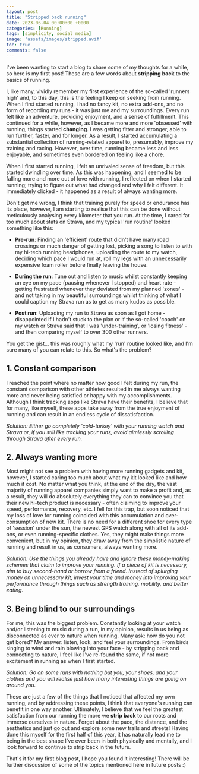 ```yaml
---
layout: post
title: "Stripped back running"
date: 2023-06-04 00:00:00 +0000
categories: [Running]
tags: [simplicity, social media]
image: 'assets/images/stripped.avif'
toc: true
comments: false
---
```


I've been wanting to start a blog to share some of my thoughts for a while, so here is my first post! These are a few words about **stripping back** to the basics of running.

I, like many, vividly remember my first experience of the so-called 'runners high' and, to this day, this is the feeling I keep on seeking from running. When I first started running, I had no fancy kit, no extra add-ons, and no form of recording my runs - it was just me and my surroundings. Every run felt like an adventure, providing enjoyment, and a sense of fulfillment. This continued for a while, however, as I became more and more 'obsessed' with running, things started **changing**. I was getting fitter and stronger, able to run further, faster, and for longer. As a result, I started accumulating a substantial collection of running-related apparel to, presumably, improve my training and racing. However, over time, running became less and less enjoyable, and sometimes even bordered on feeling like a chore. 

When I first started running, I felt an unrivaled sense of freedom, but this started dwindling over time. As this was happening, and I seemed to be falling more and more out of love with running, I reflected on when I started running; trying to figure out what had changed and why I felt different. It immediately clicked - it happened as a result of always wanting more. 

Don't get me wrong, I think that training purely for speed or endurance has its place, however, I am starting to realise that this can be done without meticulously analysing every kilometer that you run. At the time, I cared far too much about stats on Strava, and my typical 'run routine' looked something like this:

* **Pre-run**: Finding an 'efficient' route that didn't have many road crossings or much danger of getting lost, picking a song to listen to with my hi-tech running headphones, uploading the route to my watch, deciding which pace I would run at, roll my legs with an unnecessarily expensive foam roller before finally leaving the house. 

* **During the run**: Tune out and listen to music whilst constantly keeping an eye on my pace (pausing whenever I stopped) and heart rate - getting frustrated whenever they deviated from my planned 'zones' - and not taking in my beautiful surroundings whilst thinking of what I could caption my Strava run as to get as many kudos as possible.

* **Post run**: Uploading my run to Strava as soon as I got home - disappointed if I hadn't stuck to the plan or if the so-called 'coach' on my watch or Strava said that I was  'under-training', or 'losing fitness' - and then comparing myself to over 300 other runners. 

You get the gist... this was roughly what my 'run' routine looked like, and I'm sure many of you can relate to this. So what's the problem? 

## 1. Constant comparison

I reached the point where no matter how good I felt during my run, the constant comparison with other athletes resulted in me always wanting more and never being satisfied or happy with my accomplishments. Although I think tracking apps like Strava have their benefits, I believe that for many, like myself, these apps take away from the true enjoyment of running and can result in an endless cycle of dissatisfaction. 


*Solution: Either go completely 'cold-turkey' with your running watch and Strava or, if you still like tracking your runs, avoid aimlessly scrolling through Strava after every run.*

## 2. Always wanting more

Most might not see a problem with having more running gadgets and kit, however, I started caring too much about what my kit looked like and how much it cost. No matter what you think, at the end of the day, the vast majority of running apparel companies simply want to make a profit and, as a result, they will do absolutely everything they can to convince you that their new hi-tech product is necessary - often claiming to improve your speed, performance, recovery, etc. I fell for this trap, but soon noticed that my loss of love for running coincided with this accumulation and over-consumption of new kit. There is no need for a different shoe for every type of 'session' under the sun, the newest GPS watch along with all of its add-ons, or even running-specific clothes. Yes, they might make things more convenient, but in my opinion, they draw away from the simplistic nature of running and result in us, as consumers, always wanting more. 

*Solution: Use the things you already have and ignore these money-making schemes that claim to improve your running. If a piece of kit is necessary, aim to buy second-hand or borrow from a friend. Instead of splurging money on unnecessary kit, invest your time and money into improving your performance through things such as strength training, mobility, and better eating.*

## 3. Being blind to our surroundings

For me, this was the biggest problem. Constantly looking at your watch and/or listening to music during a run, in my opinion, results in us being as disconnected as ever to nature when running. Many ask: how do you not get bored? My answer: listen, look, and feel your surroundings. From birds singing to wind and rain blowing into your face - by stripping back and connecting to nature, I feel like I've re-found the same, if not more excitement in running as when I first started. 

*Solution: Go on some runs with nothing but you, your shoes, and your clothes and you will realise just how many interesting things are going on around you.*

These are just a few of the things that I noticed that affected my own running, and by addressing these points, I think that everyone's running can benefit in one way another. Ultimately, I believe that we feel the greatest satisfaction from our running the more we **strip back** to our roots and immerse ourselves in nature. Forget about the pace, the distance, and the aesthetics and just go out and explore some new trails and streets! Having done this myself for the first half of this year, it has naturally lead me to being in the best shape I've ever been in both physically and mentally, and I look forward to continue to strip back in the future.

That's it for my first blog post, I hope you found it interesting! There will be further discussion of some of the topics mentioned here in future posts :)